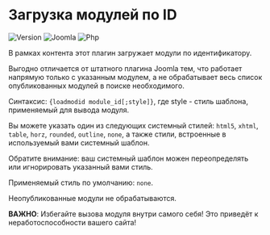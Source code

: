 # Загрузка модулей по ID

![Version](https://img.shields.io/badge/VERSION-1.2.0-0366d6.svg?style=for-the-badge)
![Joomla](https://img.shields.io/badge/joomla-3.7+-1A3867.svg?style=for-the-badge)
![Php](https://img.shields.io/badge/php-5.6+-8892BF.svg?style=for-the-badge)

В рамках контента этот плагин загружает модули по идентификатору.

Выгодно отличается от штатного плагина Joomla тем, что работает напрямую только с указанным модулем, а не обрабатывает весь список опубликованных модулей в поиске необходимого.

Синтаксис: `{loadmodid module_id[;style]}`, где style - стиль шаблона, применяемый для вывода модуля.

Вы можете указать один из следующих системный стилей: `html5`, `xhtml`, `table`, `horz`, `rounded`, `outline`, `none`, а также стили, встроенные в используемый вами системный шаблон.

Обратите внимание: ваш системный шаблон можен переопределять или игнорировать указанный вами стиль.

Применяемый стиль по умолчанию: `none`.

Неопубликованные модули не обрабатываются.

**ВАЖНО**: Избегайте вызова модуля внутри самого себя! Это приведёт к неработоспособности вашего сайта!